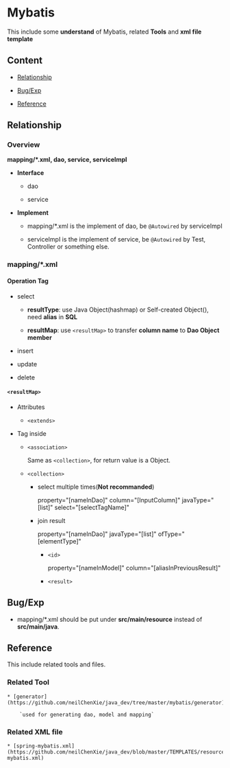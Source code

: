 # Mybatis

This include some **understand** of Mybatis, related **Tools** and **xml file template**

## Content

* [Relationship](#relationship)
 
* [Bug/Exp](#bug)

* [Reference](#reference)


<a id="relationship"></a>

## Relationship

### Overview

**mapping/\*.xml, dao, service, serviceImpI**

* **Interface**
	
	* dao

	* service

* **Implement**

	* mapping/\*.xml is the implement of dao, be `@Autowired` by serviceImpI

	* serviceImpI is the implement of service, be `@Autowired` by Test, Controller or something else.

### mapping/\*.xml

#### Operation Tag

* select

	* **resultType**: use Java Object(hashmap) or Self-created Object(), need **alias** in **SQL**

	* **resultMap**: use `<resultMap>` to transfer **column name** to **Dao Object member**

* insert

* update

* delete

#### `<resultMap>`

* Attributes

	* `<extends>`

* Tag inside
	
	* `<association>`
		
		Same as `<collection>`, for return value is a Object.

	* `<collection>`

		* select multiple times(**Not recommanded**)

			property="[nameInDao]" column="[InputColumn]" javaType="[list]" select="[selectTagName]"
		
		* join result

			property="[nameInDao]" javaType="[list]" ofType="[elementType]"

			* `<id>`
				
				property="[nameInModel]" column="[aliasInPreviousResult]"

			* `<result>`


<a id="bug"></a>

## Bug/Exp

* mapping/\*.xml should be put under **src/main/resource** instead of **src/main/java**.


<a id="reference"></a>

## Reference

This include related tools and files.

### Related Tool

	* [generator](https://github.com/neilChenXie/java_dev/tree/master/mybatis/generator)

		`used for generating dao, model and mapping`

### Related XML file

	* [spring-mybatis.xml](https://github.com/neilChenXie/java_dev/blob/master/TEMPLATES/resources/configs/spring-mybatis.xml)

